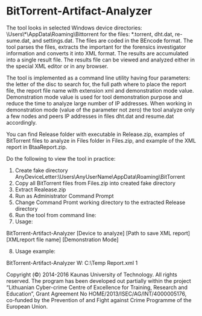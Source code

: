# BitTorrent-Artifact-Analyzer
The tool looks in selected Windows device directories: \Users\\*\AppData\Roaming\Bittorrent 
for the files: *.torrent, dht.dat, re-sume.dat, and settings.dat. The files are coded in the BEncode format. The tool parses the files, extracts the important for the forensics investigator information and converts it into XML format. The results are accumulated into a single result file. The results file can be viewed and analyzed either in the special XML editor or in any browser.

The tool is implemented as a command line utility having four parameters: the letter of the disc to search for, the full path where to place the report file, the report file name with extension xml and demonstration mode value. Demonstration mode value is used for tool demonstration purpose and reduce the time to analyze large number of IP addresses. When working in demonstration mode (value of the parameter not zero) the tool analyze only a few nodes and peers IP addresses in files dht.dat and resume.dat accordingly.

You can find Release folder with executable in Release.zip, examples of BitTorrent files to analyze in Files folder in Files.zip, and example of the XML report in BtaaReport.zip. 

Do the following to view the tool in practice: 

1. Create fake directory AnyDeviceLetter:\Users\AnyUserName\AppData\Roaming\BitTorrent 
2. Copy all BitTorrent files from Files.zip into created fake directory 
3. Extract Realease.zip 
4. Run as Administrator Command Prompt
5. Change Command Promt working directory to the extracted Release directory 
6. Run the tool from command line:
7. Usage:
 
BitTorrent-Artifact-Analyzer [Device to analyze] [Path to save XML report] [XMLreport file name] [Demonstration Mode]

8. Usage example: 

BitTorrent-Artifact-Analyzer W: C:\Temp Report.xml 1

Copyright (©) 2014-2016 Kaunas University of Technology. All rights reserved.
The program has been developed out partially within the project “Lithuanian Cyber-crime Centre of Excellence for Training, Research and Education”, Grant Agreement No HOME/2013/ISEC/AG/INT/4000005176, co-funded by the Prevention of and Fight against Crime Programme of the European Union.
